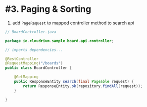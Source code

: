 # #3. Paging & Sorting

1. add `PageRequest` to mapped controller method to search api

```java
// BoardController.java

package io.cloudrium.sample.board.api.controller;

// imports dependencies...

@RestController
@RequestMapping("/boards")
public class BoardController {    

    @GetMapping
    public ResponseEntity search(final Pageable request) {
        return ResponseEntity.ok(repository.findAll(request));
    }

}
``` 

